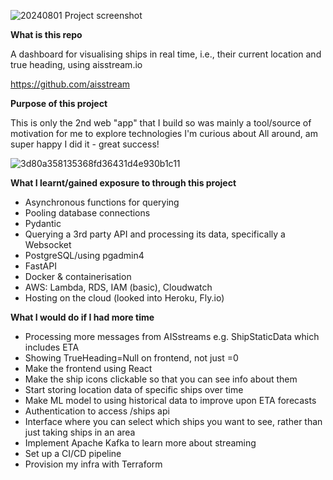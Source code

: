 ![20240801 Project screenshot](https://github.com/user-attachments/assets/fd79f9ba-15ce-4666-bf5a-03494d241fe2)

**What is this repo**

A dashboard for visualising ships in real time, i.e., their current location and true heading, using aisstream.io

https://github.com/aisstream

**Purpose of this project**

This is only the 2nd web "app" that I build so was mainly a tool/source of motivation for me to explore technologies I'm curious about 
All around, am super happy I did it - great success!

![3d80a358135368fd36431d4e930b1c11](https://github.com/user-attachments/assets/9f8cb6b8-cf5f-41f2-985a-04745615aab4)


**What I learnt/gained exposure to through this project**
- Asynchronous functions for querying
- Pooling database connections
- Pydantic
- Querying a 3rd party API and processing its data, specifically a Websocket
- PostgreSQL/using pgadmin4
- FastAPI
- Docker & containerisation
- AWS: Lambda, RDS, IAM (basic), Cloudwatch
- Hosting on the cloud (looked into Heroku, Fly.io)

**What I would do if I had more time**
- Processing more messages from AISstreams e.g. ShipStaticData which includes ETA
- Showing TrueHeading=Null on frontend, not just =0
- Make the frontend using React
- Make the ship icons clickable so that you can see info about them
- Start storing location data of specific ships over time
- Make ML model to using historical data to improve upon ETA forecasts
- Authentication to access /ships api
- Interface where you can select which ships you want to see, rather than just taking ships in an area
- Implement Apache Kafka to learn more about streaming
- Set up a CI/CD pipeline
- Provision my infra with Terraform 
